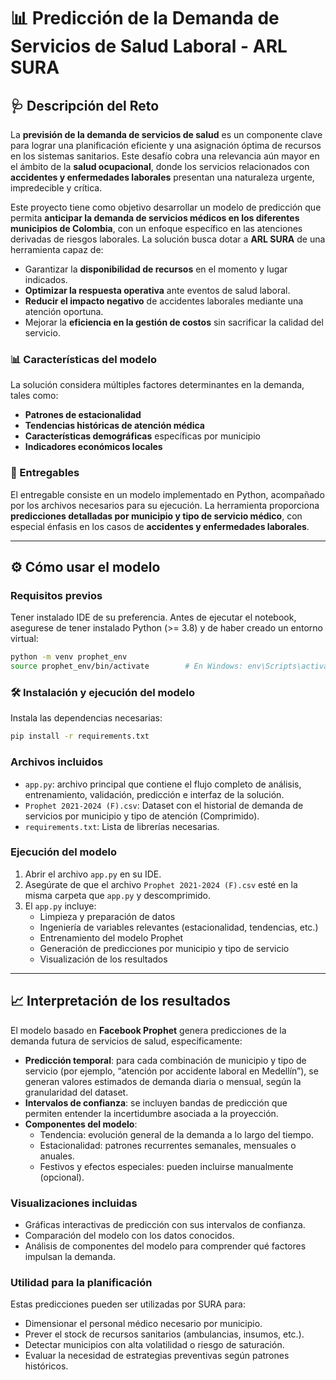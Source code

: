 # 📊 Predicción de la Demanda de Servicios de Salud Laboral - ARL SURA

## 🩺 Descripción del Reto

La **previsión de la demanda de servicios de salud** es un componente clave para lograr una planificación eficiente y una asignación óptima de recursos en los sistemas sanitarios. Este desafío cobra una relevancia aún mayor en el ámbito de la **salud ocupacional**, donde los servicios relacionados con **accidentes y enfermedades laborales** presentan una naturaleza urgente, impredecible y crítica.

Este proyecto tiene como objetivo desarrollar un modelo de predicción que permita **anticipar la demanda de servicios médicos en los diferentes municipios de Colombia**, con un enfoque específico en las atenciones derivadas de riesgos laborales. La solución busca dotar a **ARL SURA** de una herramienta capaz de:

- Garantizar la **disponibilidad de recursos** en el momento y lugar indicados.
- **Optimizar la respuesta operativa** ante eventos de salud laboral.
- **Reducir el impacto negativo** de accidentes laborales mediante una atención oportuna.
- Mejorar la **eficiencia en la gestión de costos** sin sacrificar la calidad del servicio.

### 📊 Características del modelo

La solución considera múltiples factores determinantes en la demanda, tales como:

- **Patrones de estacionalidad**
- **Tendencias históricas de atención médica**
- **Características demográficas** específicas por municipio
- **Indicadores económicos locales**

### 🎯 Entregables

El entregable consiste en un modelo implementado en Python, acompañado por los archivos necesarios para su ejecución. La herramienta proporciona **predicciones detalladas por municipio y tipo de servicio médico**, con especial énfasis en los casos de **accidentes y enfermedades laborales**.

---

## ⚙️ Cómo usar el modelo

### Requisitos previos

Tener instalado IDE de su preferencia. Antes de ejecutar el notebook, asegurese de tener instalado Python (>= 3.8) y de haber creado un entorno virtual:

```bash
python -m venv prophet_env
source prophet_env/bin/activate        # En Windows: env\Scripts\activate

```
### 🛠️ Instalación y ejecución del modelo

Instala las dependencias necesarias:

```bash
pip install -r requirements.txt
```

### Archivos incluidos

- `app.py`: archivo principal que contiene el flujo completo de análisis, entrenamiento, validación, predicción e interfaz de la solución.
- `Prophet 2021-2024 (F).csv`: Dataset con el historial de demanda de servicios por municipio y tipo de atención (Comprimido).
- `requirements.txt`: Lista de librerías necesarias.

### Ejecución del modelo

1. Abrir el archivo `app.py` en su IDE.
2. Asegúrate de que el archivo `Prophet 2021-2024 (F).csv` esté en la misma carpeta que `app.py` y descomprimido.
3. El `app.py` incluye:
   - Limpieza y preparación de datos
   - Ingeniería de variables relevantes (estacionalidad, tendencias, etc.)
   - Entrenamiento del modelo Prophet
   - Generación de predicciones por municipio y tipo de servicio
   - Visualización de los resultados

---

## 📈 Interpretación de los resultados

El modelo basado en **Facebook Prophet** genera predicciones de la demanda futura de servicios de salud, específicamente:

- **Predicción temporal**: para cada combinación de municipio y tipo de servicio (por ejemplo, “atención por accidente laboral en Medellín”), se generan valores estimados de demanda diaria o mensual, según la granularidad del dataset.
- **Intervalos de confianza**: se incluyen bandas de predicción que permiten entender la incertidumbre asociada a la proyección.
- **Componentes del modelo**:
  - Tendencia: evolución general de la demanda a lo largo del tiempo.
  - Estacionalidad: patrones recurrentes semanales, mensuales o anuales.
  - Festivos y efectos especiales: pueden incluirse manualmente (opcional).

### Visualizaciones incluidas

- Gráficas interactivas de predicción con sus intervalos de confianza.
- Comparación del modelo con los datos conocidos.
- Análisis de componentes del modelo para comprender qué factores impulsan la demanda.


### Utilidad para la planificación

Estas predicciones pueden ser utilizadas por SURA para:

- Dimensionar el personal médico necesario por municipio.
- Prever el stock de recursos sanitarios (ambulancias, insumos, etc.).
- Detectar municipios con alta volatilidad o riesgo de saturación.
- Evaluar la necesidad de estrategias preventivas según patrones históricos.
